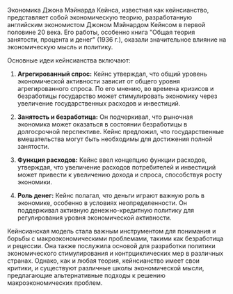 Экономика Джона Мэйнарда Кейнса, известная как кейнсианство, представляет собой экономическую теорию, разработанную английским экономистом Джоном Мэйнардом Кейнсом в первой половине 20 века. Его работы, особенно книга "Общая теория занятости, процента и денег" (1936 г.), оказали значительное влияние на экономическую мысль и политику.

Основные идеи кейнсианства включают:

1. **Агрегированный спрос:** Кейнс утверждал, что общий уровень экономической активности зависит от общего уровня агрегированного спроса. По его мнению, во времена кризисов и безработицы государство может стимулировать экономику через увеличение государственных расходов и инвестиций.

2. **Занятость и безработица:** Он подчеркивал, что рыночная экономика может оказаться в состоянии безработицы в долгосрочной перспективе. Кейнс предложил, что государственные вмешательства могут быть необходимы для достижения полной занятости.

3. **Функция расходов:** Кейнс ввел концепцию функции расходов, утверждая, что увеличение расходов потребителей и инвестиций может привести к увеличению дохода и спроса, способствуя росту экономики.

4. **Роль денег:** Кейнс полагал, что деньги играют важную роль в экономике, особенно в условиях неопределенности. Он поддерживал активную денежно-кредитную политику для регулирования уровня экономической активности.

Кейнсианская модель стала важным инструментом для понимания и борьбы с макроэкономическими проблемами, такими как безработица и рецессии. Она также послужила основой для разработки политики экономического стимулирования и контрциклических мер в различных странах. Однако, как и любая теория, кейнсианство имеет свои критики, и существуют различные школы экономической мысли, предлагающие альтернативные подходы к решению макроэкономических проблем.